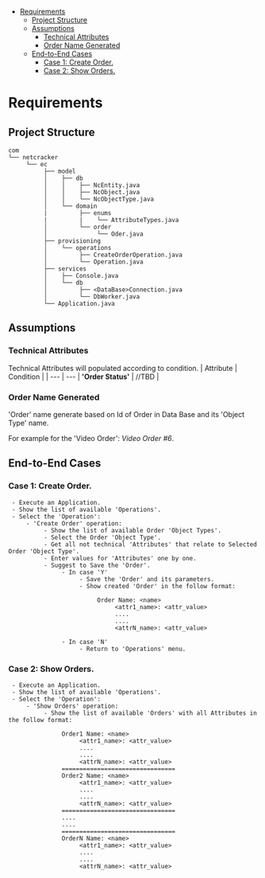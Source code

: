 - [Requirements](#requirements)
  - [Project Structure](#project-structure)
  - [Assumptions](#assumptions)
    - [Technical Attributes](#technical-attributes)
    - [Order Name Generated](#order-name-generated)
  - [End-to-End Cases](#end-to-end-cases)
    - [Case 1: Create Order.](#case-1-create-order)
    - [Case 2: Show Orders.](#case-2-show-orders)

# Requirements

## Project Structure

```
com
└── netcracker
     └── ec
          ├── model
          │    ├── db
          │    │    ├── NcEntity.java
          │    │    ├── NcObject.java
          │    │    └── NcObjectType.java
          │    └── domain
          |         ├── enums
          |         |    └── AttributeTypes.java
          │         └── order
          │              └── Oder.java
          ├── provisioning
          │    └── operations
          │         ├── CreateOrderOperation.java
          │         └── Operation.java
          ├── services
          │    ├── Console.java
          │    └── db
          │         ├── <DataBase>Connection.java
          │         └── DbWorker.java
          └── Application.java
```

## Assumptions

### Technical Attributes

Technical Attributes will populated according to condition.
| Attribute | Condition |
| --- | ---
| **'Order Status'** | //TBD |

### Order Name Generated

'Order' name generate based on Id of Order in Data Base and its 'Object Type' name.

For example for the 'Video Order': _Video Order #6_.

## End-to-End Cases

### Case 1: Create Order.

```
 - Execute an Application.
 - Show the list of available 'Operations'.
 - Select the 'Operation': 
     - 'Create Order' operation:
          - Show the list of available Order 'Object Types'.
          - Select the Order 'Object Type'.
          - Get all not technical 'Attributes' that relate to Selected Order 'Object Type'.
          - Enter values for 'Attributes' one by one.
          - Suggest to Save the 'Order'.
               - In case 'Y'
                    - Save the 'Order' and its parameters.
                    - Show created 'Order' in the follow format:
               
                         Order Name: <name>
                              <attr1_name>: <attr_value>
                              ....
                              ....
                              <attrN_name>: <attr_value>
               
               - In case 'N'
                    - Return to 'Operations' menu.

```
### Case 2: Show Orders.

```
 - Execute an Application.
 - Show the list of available 'Operations'.
 - Select the 'Operation': 
     - 'Show Orders' operation:
          - Show the list of available 'Orders' with all Attributes in the follow format:
               
               Order1 Name: <name>
                    <attr1_name>: <attr_value>
                    ....
                    ....
                    <attrN_name>: <attr_value>
               ================================
               Order2 Name: <name>
                    <attr1_name>: <attr_value>
                    ....
                    ....
                    <attrN_name>: <attr_value>
               ================================
               ....
               ....
               ================================
               OrderN Name: <name>
                    <attr1_name>: <attr_value>
                    ....
                    ....
                    <attrN_name>: <attr_value>

```